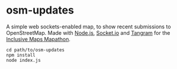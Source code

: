 # osm-updates

A simple web sockets-enabled map, to show recent submissions to OpenStreetMap. Made with [Node.js](https://nodejs.org/en/), [Socket.io](https://socket.io/) and [Tangram](https://mapzen.com/projects/tangram/) for the [Inclusive Maps Mapathon](https://mapzen.com/blog/inclusive-maps-event).

```
cd path/to/osm-updates
npm install
node index.js
```
